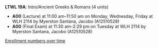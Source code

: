 **LTWL 19A**: Intro/Ancient Greeks & Romans (4 units)

- **A00** (Lecture) at 11:00 am–11:50 am on Monday, Wednesday, Friday at WLH 2114 by Myerston Santana, Jacobo (A12510528)
- **A00** (Final Exam) at 11:30 am–2:29 pm on Tuesday at WLH 2114 by Myerston Santana, Jacobo (A12510528)

[Enrollment numbers over time](./LTWL19A.tsv)
